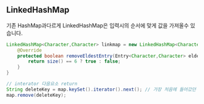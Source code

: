 ## LinkedHashMap
기존 HashMap과다르게 LinkedHashMap은 입력시의 순서에 맞게 값을 가져올수 있습니다.



```java
LinkedHashMap<Character,Character> linkmap = new LinkedHashMap<Character,Character>(){
    @Override
    protected boolean removeEldestEntry(Entry<Character,Character> eldest){
        return size() == 6 ? true : false;
    }
}

```


```java
// interator 다음요소 return
String deleteKey = map.keySet().iterator().next(); // 가장 처음에 들어갔던 키를 리턴해줌.
map.remove(deleteKey);
```